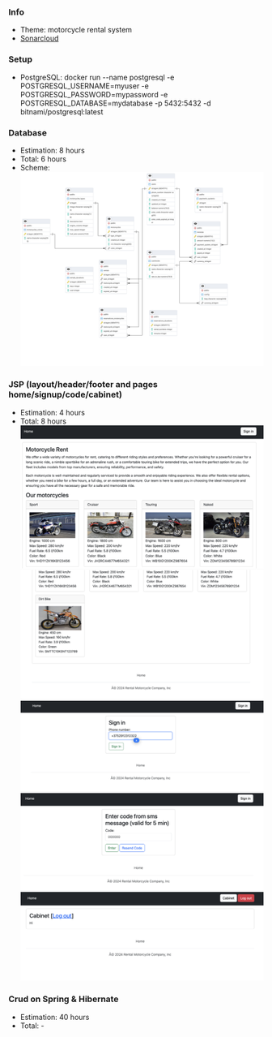 ### Info
- Theme: motorcycle rental system
- [Sonarcloud](https://sonarcloud.io/summary/overall?id=Intzer_bsuir-ciir-java&branch=main)

### Setup
- PostgreSQL: docker run --name postgresql -e POSTGRESQL_USERNAME=myuser -e POSTGRESQL_PASSWORD=mypassword -e POSTGRESQL_DATABASE=mydatabase -p 5432:5432 -d bitnami/postgresql:latest

### Database
- Estimation: 8 hours
- Total: 6 hours
- Scheme:
![bd_scheme](https://github.com/intzer/bsuir-ciir-java/blob/main/bd_scheme.png?raw=true)

### JSP (layout/header/footer and pages home/signup/code/cabinet)
- Estimation: 4 hours
- Total: 8 hours
![jsp](https://github.com/intzer/bsuir-ciir-java/blob/main/screenshots/s1.png?raw=true)
![jsp](https://github.com/intzer/bsuir-ciir-java/blob/main/screenshots/s21.png?raw=true)
![jsp](https://github.com/intzer/bsuir-ciir-java/blob/main/screenshots/s3.png?raw=true)
![jsp](https://github.com/intzer/bsuir-ciir-java/blob/main/screenshots/s4.png?raw=true)
![jsp](https://github.com/intzer/bsuir-ciir-java/blob/main/screenshots/s5.png?raw=true)


### Crud on Spring & Hibernate
- Estimation: 40 hours
- Total: -